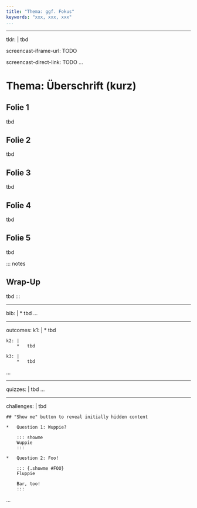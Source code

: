 ```yaml
---
title: "Thema: ggf. Fokus"
keywords: "xxx, xxx, xxx"
...
```






---
tldr: |
    tbd

screencast-iframe-url: TODO

screencast-direct-link: TODO
...





# Thema: Überschrift (kurz)

<!-- 20 Minuten: 5+1 Folien (3 Min/Folie) -->

<!-- Für Screencasts 15..20 Minuten anpeilen (max. 7 Folien) -->


## Folie 1

tbd


## Folie 2

tbd


## Folie 3

tbd


## Folie 4

tbd


## Folie 5

tbd


::: notes
## Wrap-Up

<!-- Zusammenfassung in Screencast -->

tbd
:::





---
bib: |
    *   tbd
...



---
outcomes:
    k1: |
        *   tbd

    k2: |
        *   tbd

    k3: |
        *   tbd
...



---
quizzes: |
    tbd
...



---
challenges: |
    tbd

    ## "Show me" button to reveal initially hidden content

    *   Question 1: Wuppie?

        ::: showme
        Wuppie
        :::

    *   Question 2: Foo!

        ::: {.showme #FOO}
        Fluppie

        Bar, too!
        :::
...
